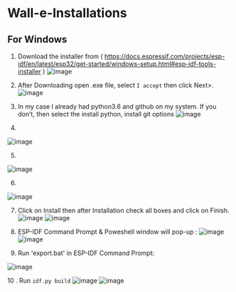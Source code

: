 # Wall-e-Installations

## For Windows

1. Download the installer from ( https://docs.espressif.com/projects/esp-idf/en/latest/esp32/get-started/windows-setup.html#esp-idf-tools-installer )
![image](https://user-images.githubusercontent.com/66636289/112637273-f8ae2180-8e63-11eb-8f96-4921fd6c1441.png)

2. After Downloading open .exe file, select `I accept` then click Next>.
![image](https://user-images.githubusercontent.com/66636289/112638237-0c0dbc80-8e65-11eb-8e18-4cfb65691d55.png)

3. In my case I already had python3.6 and github on my system. If you don’t, then select the install python, install git options 
![image](https://user-images.githubusercontent.com/66636289/112638419-3eb7b500-8e65-11eb-94a9-0510cb33845e.png)

4. 
![image](https://user-images.githubusercontent.com/66636289/112638775-9c4c0180-8e65-11eb-8891-9cd4e185f84c.png)

5. 
![image](https://user-images.githubusercontent.com/66636289/112639270-154b5900-8e66-11eb-8f93-29c0a2b279d6.png)

6.
![image](https://user-images.githubusercontent.com/66636289/112639872-c4883000-8e66-11eb-9151-f4a7c72c0dbb.png)

7. Click on Install then after Installation check all boxes and click on Finish.
![image](https://user-images.githubusercontent.com/66636289/112640010-f00b1a80-8e66-11eb-9856-88497a69e134.png)
![image](https://user-images.githubusercontent.com/66636289/112640444-598b2900-8e67-11eb-9e4d-ec48c82abf62.png)

8. ESP-IDF Command Prompt & Poweshell window will pop-up :
![image](https://user-images.githubusercontent.com/66636289/112640831-bc7cc000-8e67-11eb-828a-2e77f53dbca7.png)
![image](https://user-images.githubusercontent.com/66636289/112641114-11203b00-8e68-11eb-9e43-f37664525e50.png)
 
9. Run 'export.bat' in ESP-IDF Command Prompt:

![image](https://user-images.githubusercontent.com/66636289/112641393-5ba1b780-8e68-11eb-85ba-c27e137258b8.png)

10 . Run `idf.py build`
![image](https://user-images.githubusercontent.com/66636289/112641959-d965c300-8e68-11eb-9d95-5a71c5625174.png)
![image](https://user-images.githubusercontent.com/66636289/112641989-dff43a80-8e68-11eb-81a7-67f6faf1d322.png)

